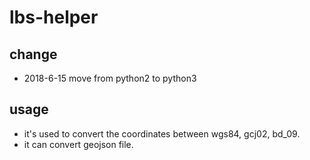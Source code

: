 # lbs-helper

## change
- 2018-6-15
move from python2 to python3
 


## usage
- it's used to convert the coordinates between wgs84, gcj02, bd_09.
- it can convert geojson file.
